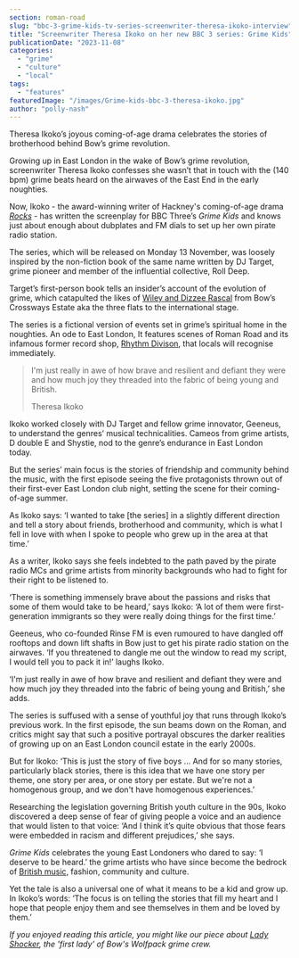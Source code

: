 ```yaml
---
section: roman-road
slug: "bbc-3-grime-kids-tv-series-screenwriter-theresa-ikoko-interview"
title: "Screenwriter Theresa Ikoko on her new BBC 3 series: Grime Kids"
publicationDate: "2023-11-08"
categories: 
  - "grime"
  - "culture"
  - "local"
tags: 
  - "features"
featuredImage: "/images/Grime-kids-bbc-3-theresa-ikoko.jpg"
author: "polly-nash"
---
```


Theresa Ikoko’s joyous coming-of-age drama celebrates the stories of brotherhood behind Bow’s grime revolution.

Growing up in East London in the wake of Bow’s grime revolution, screenwriter Theresa Ikoko confesses she wasn’t that in touch with the (140 bpm) grime beats heard on the airwaves of the East End in the early noughties. 

Now, Ikoko - the award-winning writer of Hackney's coming-of-age drama _[Rocks](https://www.bbc.co.uk/programmes/p099mk6f)_ \- has written the screenplay for BBC Three’s _Grime Kids_ and knows just about enough about dubplates and FM dials to set up her own pirate radio station. 

The series, which will be released on Monday 13 November, was loosely inspired by the non-fiction book of the same name written by DJ Target, grime pioneer and member of the influential collective, Roll Deep. 

Target’s first-person book tells an insider’s account of the evolution of grime, which catapulted the likes of [Wiley and Dizzee Rascal](https://romanroadlondon.com/famous-grime-music-figures-bow-e3-east-end-london/) from Bow’s Crossways Estate aka the three flats to the international stage. 

The series is a fictional version of events set in grime’s spiritual home in the noughties. An ode to East London, It features scenes of Roman Road and its infamous former record shop, [Rhythm Divison](https://romanroadlondon.com/rhythm-division-grime-record-shop-bow/), that locals will recognise immediately.  

> I'm just really in awe of how brave and resilient and defiant they were and how much joy they threaded into the fabric of being young and British.
> 
> Theresa Ikoko

Ikoko worked closely with DJ Target and fellow grime innovator, Geeneus, to understand the genres’ musical technicalities. Cameos from grime artists, D double E and Shystie, nod to the genre’s endurance in East London today. 

But the series’ main focus is the stories of friendship and community behind the music, with the first episode seeing the five protagonists thrown out of their first-ever East London club night, setting the scene for their coming-of-age summer. 

As Ikoko says: ‘I wanted to take \[the series\] in a slightly different direction and tell a story about friends, brotherhood and community, which is what I fell in love with when I spoke to people who grew up in the area at that time.’ 

As a writer, Ikoko says she feels indebted to the path paved by the pirate radio MCs and grime artists from minority backgrounds who had to fight for their right to be listened to. 

‘There is something immensely brave about the passions and risks that some of them would take to be heard,’ says Ikoko: ‘A lot of them were first-generation immigrants so they were really doing things for the first time.’ 

Geeneus, who co-founded Rinse FM is even rumoured to have dangled off rooftops and down lift shafts in Bow just to get his pirate radio station on the airwaves. ‘If you threatened to dangle me out the window to read my script, I would tell you to pack it in!’ laughs Ikoko.  

‘I'm just really in awe of how brave and resilient and defiant they were and how much joy they threaded into the fabric of being young and British,’ she adds.

The series is suffused with a sense of youthful joy that runs through Ikoko’s previous work. In the first episode, the sun beams down on the Roman, and critics might say that such a positive portrayal obscures the darker realities of growing up on an East London council estate in the early 2000s. 

But for Ikoko: ‘This is just the story of five boys … And for so many stories, particularly black stories, there is this idea that we have one story per theme, one story per area, or one story per estate. But we're not a homogenous group, and we don't have homogenous experiences.’

Researching the legislation governing British youth culture in the 90s, Ikoko discovered a deep sense of fear of giving people a voice and an audience that would listen to that voice: ‘And I think it’s quite obvious that those fears were embedded in racism and different prejudices,’ she says. 

_Grime Kids_ celebrates the young East Londoners who dared to say: ‘I deserve to be heard.’ the grime artists who have since become the bedrock of [British music](https://romanroadlondon.com/e3-af-dizzee-rascal-album-review/), fashion, community and culture. 

Yet the tale is also a universal one of what it means to be a kid and grow up. In Ikoko’s words: ‘The focus is on telling the stories that fill my heart and I hope that people enjoy them and see themselves in them and be loved by them.’

_If you enjoyed reading this article, you might like our piece about [Lady Shocker](https://romanroadlondon.com/lady-shocker-grime-mc-bow/), the 'first lady' of Bow's Wolfpack grime crew._


